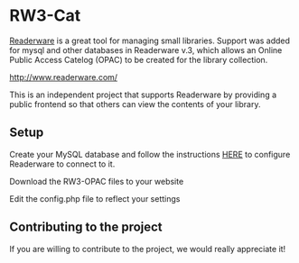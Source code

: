 # RW3-Cat

<a href="http://www.readerware.com">Readerware</a> is a great tool for managing small libraries. 
Support was added for mysql and other databases in Readerware v.3, which allows an Online Public Access Catelog (OPAC) to be created for the library collection.

http://www.readerware.com/

This is an independent project that supports Readerware by providing a public frontend so that others can view the contents of your library.

## Setup 

Create your MySQL database and follow the instructions <a href="http://readerware.com/help/html/rw_hlp_db_jdbc.html">HERE</a> to configure Readerware to connect to it.

Download the RW3-OPAC files to your website

Edit the config.php file to reflect your settings

## Contributing to the project

If you are willing to contribute to the project, we would really appreciate it! 


